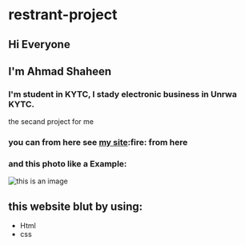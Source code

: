 # restrant-project
## Hi Everyone
## I'm Ahmad Shaheen
### I'm student in KYTC, I stady electronic business in Unrwa KYTC.
the secand project for me
### you can from here see [my site](https://ahmadhanishaheen.github.io/traning-project/:fire:):fire: from here
### and this photo like a Example:
![this is an image](https://www.fay3.com/previews/2019-11/iKSLiCZx6r.jpeg)
## this website blut by using:
- Html
- css
